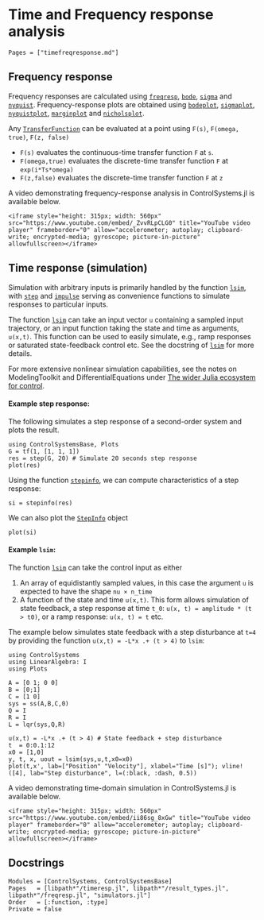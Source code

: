 # Time and Frequency response analysis
```@index
Pages = ["timefreqresponse.md"]
```



## Frequency response

Frequency responses are calculated using [`freqresp`](@ref), [`bode`](@ref), [`sigma`](@ref) and [`nyquist`](@ref). Frequency-response plots are obtained using [`bodeplot`](@ref), [`sigmaplot`](@ref), [`nyquistplot`](@ref), [`marginplot`](@ref) and [`nicholsplot`](@ref).

Any [`TransferFunction`](@ref) can be evaluated at a point using
`F(s)`, `F(omega, true)`, `F(z, false)`

- `F(s)` evaluates the continuous-time transfer function `F` at `s`.
- `F(omega,true)` evaluates the discrete-time transfer function `F` at `exp(i*Ts*omega)`
- `F(z,false)` evaluates the discrete-time transfer function `F` at `z`

A video demonstrating frequency-response analysis in ControlSystems.jl is available below.

```@raw html
<iframe style="height: 315px; width: 560px" src="https://www.youtube.com/embed/_ZvvRLpCLG0" title="YouTube video player" frameborder="0" allow="accelerometer; autoplay; clipboard-write; encrypted-media; gyroscope; picture-in-picture" allowfullscreen></iframe>
```

## Time response (simulation)

Simulation with arbitrary inputs is primarily handled by the function [`lsim`](@ref), with [`step`](@ref) and [`impulse`](@ref) serving as convenience functions to simulate responses to particular inputs.

The function [`lsim`](@ref) can take an input vector `u` containing a sampled input trajectory, or an input function taking the state and time as arguments, `u(x,t)`. This function can be used to easily simulate, e.g., ramp responses or saturated state-feedback control etc. See the docstring of [`lsim`](@ref) for more details.

For more extensive nonlinear simulation capabilities, see the notes on ModelingToolkit and DifferentialEquations under [The wider Julia ecosystem for control](@ref).

#### Example step response:
The following simulates a step response of a second-order system and plots the result.
```@example TIMERESP
using ControlSystemsBase, Plots
G = tf(1, [1, 1, 1])
res = step(G, 20) # Simulate 20 seconds step response
plot(res)
```
Using the function [`stepinfo`](@ref), we can compute characteristics of a step response:
```@example TIMERESP
si = stepinfo(res)
```

We can also plot the [`StepInfo`](@ref) object
```@example TIMERESP
plot(si)
```

#### Example `lsim`:

The function [`lsim`](@ref) can take the control input as either
1. An array of equidistantly sampled values, in this case the argument `u` is expected to have the shape `nu × n_time`
2. A function of the state and time `u(x,t)`. This form allows simulation of state feedback, a step response at time ``t_0``: `u(x, t) = amplitude * (t > t0)`, or a ramp response: `u(x, t) = t` etc.

The example below simulates state feedback with a step disturbance at ``t=4`` by providing the function `u(x,t) = -L*x .+ (t > 4)` to `lsim`:
```@example TIMERESP
using ControlSystems
using LinearAlgebra: I
using Plots

A = [0 1; 0 0]
B = [0;1]
C = [1 0]
sys = ss(A,B,C,0)
Q = I
R = I
L = lqr(sys,Q,R)

u(x,t) = -L*x .+ (t > 4) # State feedback + step disturbance
t  = 0:0.1:12
x0 = [1,0]
y, t, x, uout = lsim(sys,u,t,x0=x0)
plot(t,x', lab=["Position" "Velocity"], xlabel="Time [s]"); vline!([4], lab="Step disturbance", l=(:black, :dash, 0.5))
```

A video demonstrating time-domain simulation in ControlSystems.jl is available below.
```@raw html
<iframe style="height: 315px; width: 560px" src="https://www.youtube.com/embed/ii86sg_8xGw" title="YouTube video player" frameborder="0" allow="accelerometer; autoplay; clipboard-write; encrypted-media; gyroscope; picture-in-picture" allowfullscreen></iframe>
```

## Docstrings

```@autodocs
Modules = [ControlSystems, ControlSystemsBase]
Pages   = [libpath*"/timeresp.jl", libpath*"/result_types.jl", libpath*"/freqresp.jl", "simulators.jl"]
Order   = [:function, :type]
Private = false
```
